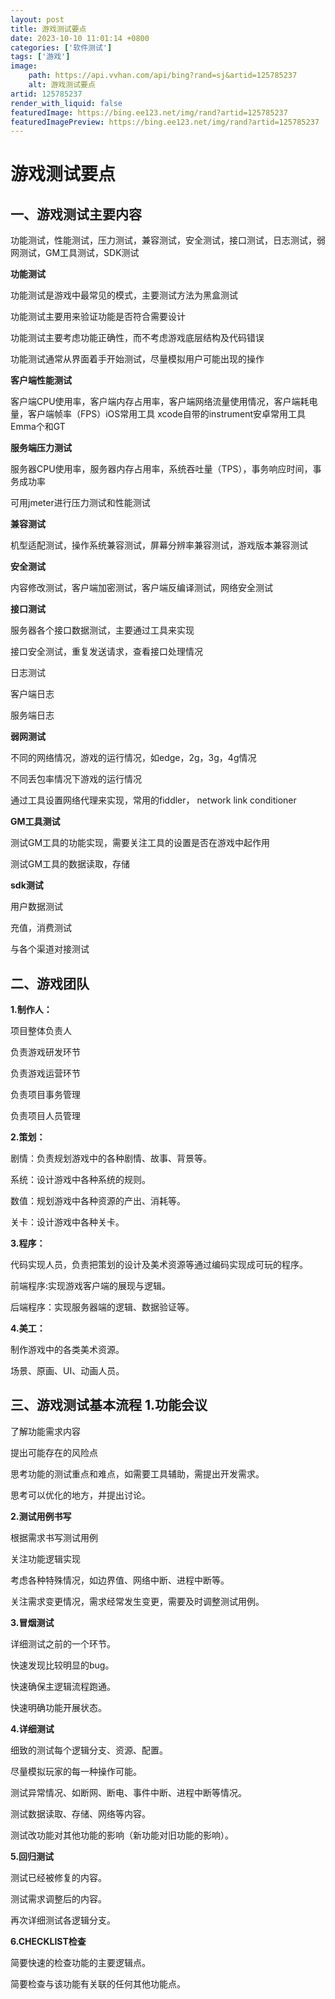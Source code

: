 ```yaml
---
layout: post
title: 游戏测试要点
date: 2023-10-10 11:01:14 +0800
categories: ['软件测试']
tags: ['游戏']
image:
    path: https://api.vvhan.com/api/bing?rand=sj&artid=125785237
    alt: 游戏测试要点
artid: 125785237
render_with_liquid: false
featuredImage: https://bing.ee123.net/img/rand?artid=125785237
featuredImagePreview: https://bing.ee123.net/img/rand?artid=125785237
---
```


# 游戏测试要点

## 一、游戏测试主要内容

功能测试，性能测试，压力测试，兼容测试，安全测试，接口测试，日志测试，弱网测试，GM工具测试，SDK测试

**功能测试**

功能测试是游戏中最常见的模式，主要测试方法为黑盒测试

功能测试主要用来验证功能是否符合需要设计

功能测试主要考虑功能正确性，而不考虑游戏底层结构及代码错误

功能测试通常从界面着手开始测试，尽量模拟用户可能出现的操作

**客户端性能测试**

客户端CPU使用率，客户端内存占用率，客户端网络流量使用情况，客户端耗电量，客户端帧率（FPS）iOS常用工具 xcode自带的instrument安卓常用工具Emma个和GT

**服务端压力测试**

服务器CPU使用率，服务器内存占用率，系统吞吐量（TPS），事务响应时间，事务成功率

可用jmeter进行压力测试和性能测试

**兼容测试**

机型适配测试，操作系统兼容测试，屏幕分辨率兼容测试，游戏版本兼容测试

**安全测试**

内容修改测试，客户端加密测试，客户端反编译测试，网络安全测试

**接口测试**

服务器各个接口数据测试，主要通过工具来实现

接口安全测试，重复发送请求，查看接口处理情况

日志测试

客户端日志

服务端日志

**弱网测试**

不同的网络情况，游戏的运行情况，如edge，2g，3g，4g情况

不同丢包率情况下游戏的运行情况

通过工具设置网络代理来实现，常用的fiddler， network link conditioner

**GM工具测试**

测试GM工具的功能实现，需要关注工具的设置是否在游戏中起作用

测试GM工具的数据读取，存储

**sdk测试**

用户数据测试

充值，消费测试

与各个渠道对接测试

## 二、游戏团队

**1.制作人：**

项目整体负责人
  
负责游戏研发环节
  
负责游戏运营环节
  
负责项目事务管理
  
负责项目人员管理
  
**2.策划：**

剧情：负责规划游戏中的各种剧情、故事、背景等。
  
系统：设计游戏中各种系统的规则。
  
数值：规划游戏中各种资源的产出、消耗等。
  
关卡：设计游戏中各种关卡。
  
**3.程序：**

代码实现人员，负责把策划的设计及美术资源等通过编码实现成可玩的程序。
  
前端程序:实现游戏客户端的展现与逻辑。
  
后端程序：实现服务器端的逻辑、数据验证等。
  
**4.美工：**

制作游戏中的各类美术资源。
  
场景、原画、UI、动画人员。

## **三、游戏测试基本流程** 1.功能会议

了解功能需求内容
  
提出可能存在的风险点
  
思考功能的测试重点和难点，如需要工具辅助，需提出开发需求。
  
思考可以优化的地方，并提出讨论。
  
**2.测试用例书写**

根据需求书写测试用例
  
关注功能逻辑实现
  
考虑各种特殊情况，如边界值、网络中断、进程中断等。
  
关注需求变更情况，需求经常发生变更，需要及时调整测试用例。
  
**3.冒烟测试**

详细测试之前的一个环节。
  
快速发现比较明显的bug。
  
快速确保主逻辑流程跑通。
  
快速明确功能开展状态。
  
**4.详细测试**

细致的测试每个逻辑分支、资源、配置。
  
尽量模拟玩家的每一种操作可能。
  
测试异常情况、如断网、断电、事件中断、进程中断等情况。
  
测试数据读取、存储、网络等内容。
  
测试改功能对其他功能的影响（新功能对旧功能的影响）。
  
**5.回归测试**

测试已经被修复的内容。
  
测试需求调整后的内容。
  
再次详细测试各逻辑分支。
  
**6.CHECKLIST检查**

简要快速的检查功能的主要逻辑点。
  
简要检查与该功能有关联的任何其他功能点。